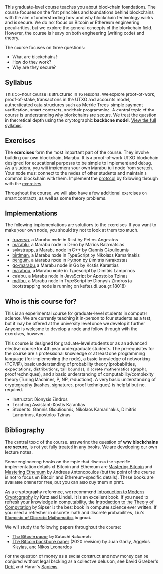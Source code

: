 This graduate-level course teaches you about blockchain foundations. The course focuses on the first principles
and foundations behind blockchains with the aim of understanding how and why blockchain technology works and is
secure. We do not focus on Bitcoin or Ethereum engineering peculiarities, but we explore the general concepts
of the blockchain field. However, the course is heavy on both engineering (writing code) and theory.

The course focuses on three questions:

* What are blockchains?
* How do they work?
* Why are they secure?

## Syllabus

This 56-hour course is structured in 16 lessons. We explore proof-of-work, proof-of-stake, transactions in
the UTXO and accounts model, authenticated data structures such as Merkle Trees, simple payment verification,
smart contracts, and their programming. A central topic of the course is understanding why blockchains are secure.
We treat the question in theoretical depth using the cryptographic **backbone model**.
[View the full syllabus](/docs/syllabus).

## Exercises

The **exercises** form the most important part of the course. They involve building our own blockchain, Marabu. It is a
proof-of-work UTXO blockchain designed for educational purposes to be simple to implement and debug. As
a student, you will implement your own Marabu full node from scratch. Your node must connect to the nodes
of other students and maintain a common blockchain with them.
Implement the [protocol](/docs/protocol) by
following through with the [exercises](/docs/exercises).

Throughout the course, we will also have a few additional exercises on smart contracts, as well as some theory problems.

## Implementations

The following implementations are solutions to the exercises. If you want to make your own node, you should try not to look at them too much.

* [traverso](https://github.com/petrosagg/traverso), a Marabu node in Rust by Petros Angelatos
* [marablu](https://github.com/mbalamat/marablu), a Marabu node in Deno by Marios Balamatsias
* [sylvstrupp](https://github.com/loukoum/sylvestrupp), a Marabu node in C++ by Giannis Gkoulioumis
* [birdman](https://github.com/k4m4/birdman), a Marabu node in TypeScript by Nikolaos Kamarinakis
* [penguin](https://github.com/dimkarakostas/penguin), a Marabu node in Python by Dimitris Karakostas
* [go-marabu](https://gogs.decrypto.org/gtklocker/go-marabu), a Marabu node in Go by Kostis Karantias
* [marabou](https://github.com/pkakelas/marabou), a Marabu node in Typescript by Dimitris Lamprinos
* [calabu](https://github.com/tzinas/calabu), a Marabu node in JavaScript by Apostolos Tzinas
* [malibu](https://github.com/dionyziz/marabu), a Marabu node in TypeScript by Dionysis Zindros (a bootstrapping node is running on keftes.di.uoa.gr:18018)

## Who is this course for?

This is an experimental course for graduate-level students in computer science. We are currently teaching it in-person to
four students as a test, but it may be offered at the university level once we develop it further. Anyone is welcome to
develop a node and follow through with the exercises, however.

This course is designed for graduate-level students or as an advanced elective course for 4th year undergraduate students.
The prerequisites for the course are a professional knowledge of at least one programming language (for implementing the node),
a basic knowledge of networking (TCP/IP), basic understanding of probability theory (probabilities, expectations, distributions,
tail bounds), discrete mathematics (graphs, proof techniques), and
a basic understanding of computability/complexity theory (Turing Machines, P, NP, reductions). A very basic understanding of
cryptography (hashes, signatures, proof techniques) is helpful but not required.

* Instructor: Dionysis Zindros
* Teaching Assistant: Kostis Karantias
* Students: Giannis Gkoulioumis, Nikolaos Kamarinakis, Dimitris Lamprinos, Apostolos Tzinas

## Bibliography

The central topic of the course, answering the question of **why blockchains are secure**, is not yet fully treated in any books.
We are developing our own lecture notes.

Some engineering books on the topic that discuss the specific implementation details of Bitcoin and Ethereum are <a href='https://github.com/bitcoinbook/bitcoinbook'>Mastering Bitcoin</a> and <a href='https://github.com/ethereumbook/ethereumbook'>Mastering Ethereum</a> by Andreas Antonopoulos (but
the point of the course is not to focus on Bitcoin and Ethereum-specific details). These books are available online
for free, but you can also buy them in print.

As a cryptography reference, we recommend <a href='https://eclass.uniwa.gr/modules/document/file.php/CSCYB105/Reading%20Material/%5BJonathan_Katz%2C_Yehuda_Lindell%5D_Introduction_to_Mo%282nd%29.pdf'>Introduction to Modern Cryptography</a> by Katz and Lindell.
It is an excellent book.
If you need to refresh your knowledge in computability,
the <a href='http://fuuu.be/polytech/INFOF408/Introduction-To-The-Theory-Of-Computation-Michael-Sipser.pdf'>Introduction to the Theory of Computation</a> by Sipser
is the best book in computer science ever written.
If you need a refresher in discrete math and discrete probabilities,
Liu's <a href='https://www.amazon.com/Elements-Discrete-Mathematics-C-Liu/dp/0071005447'>Elements of Discrete Mathematics</a> is great.

We will study the following papers throughout the course:

* [The Bitcoin paper](https://bitcoin.org/bitcoin.pdf) by Satoshi Nakamoto
* [The Bitcoin backbone paper](https://eprint.iacr.org/2014/765.pdf) (2020 revision) by Juan Garay, Aggelos Kiayias, and Nikos Leonardos

For the question of money as a social construct and how money can be conjured without legal backing as a collective delusion,
see David Graeber's [Debt](https://en.wikipedia.org/wiki/Debt:_The_First_5000_Years) and Harari's [Sapiens](https://www.ynharari.com/book/sapiens-2/).

